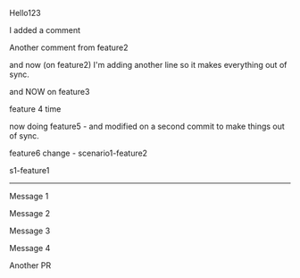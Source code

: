 Hello123

I added a comment

Another comment from feature2

and now (on feature2) I'm adding another line so it makes everything out of sync.

and NOW on feature3

feature 4 time

now doing feature5 - and modified on a second commit to make things out of sync.

feature6 change - scenario1-feature2

s1-feature1

------------------------------------------

Message 1

Message 2

Message 3

Message 4

Another PR
